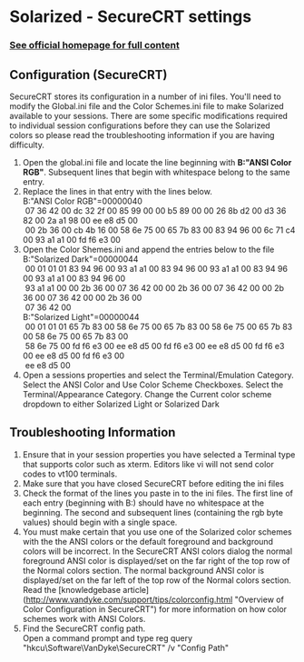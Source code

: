 Solarized - SecureCRT settings
==========================

### [See official homepage for full content](http://ethanschoonover.com/solarized)

Configuration (SecureCRT)
--------------------

SecureCRT stores its configuration in a number of ini files.  You'll need to modify the Global.ini file and the Color Schemes.ini file to make Solarized available to your sessions. There are some specific modifications required to individual session configurations before they can use the Solarized colors so please read the troubleshooting information if you are having difficulty.  

1. Open the global.ini file and locate the line beginning with **B:"ANSI Color RGB"**. Subsequent lines that begin with whitespace belong to the same entry.
1. Replace the lines in that entry with the lines below.<BR/>
B:"ANSI Color RGB"=00000040<BR/>
&nbsp;07 36 42 00 dc 32 2f 00 85 99 00 00 b5 89 00 00 26 8b d2 00 d3 36 82 00 2a a1 98 00 ee e8 d5 00<BR/>
&nbsp;00 2b 36 00 cb 4b 16 00 58 6e 75 00 65 7b 83 00 83 94 96 00 6c 71 c4 00 93 a1 a1 00 fd f6 e3 00<BR/>
1. Open the Color Shemes.ini and append the entries below to the file<BR/>
B:"Solarized Dark"=00000044<BR/>
&nbsp;00 01 01 01 83 94 96 00 93 a1 a1 00 83 94 96 00 93 a1 a1 00 83 94 96 00 93 a1 a1 00 83 94 96 00<BR/>
&nbsp;93 a1 a1 00 00 2b 36 00 07 36 42 00 00 2b 36 00 07 36 42 00 00 2b 36 00 07 36 42 00 00 2b 36 00<BR/>
&nbsp;07 36 42 00<BR/>
B:"Solarized Light"=00000044<BR/>
&nbsp;00 01 01 01 65 7b 83 00 58 6e 75 00 65 7b 83 00 58 6e 75 00 65 7b 83 00 58 6e 75 00 65 7b 83 00<BR/>
&nbsp;58 6e 75 00 fd f6 e3 00 ee e8 d5 00 fd f6 e3 00 ee e8 d5 00 fd f6 e3 00 ee e8 d5 00 fd f6 e3 00<BR/>
&nbsp;ee e8 d5 00<BR/>
1. Open a sessions properties and select the Terminal/Emulation Category. Select the ANSI Color and Use Color Scheme Checkboxes.  Select the Terminal/Appearance Category. Change the Current color scheme dropdown to either Solarized Light or Solarized Dark

Troubleshooting Information
--------------------
1. Ensure that in your session properties you have selected a Terminal type that supports color such as xterm. Editors like vi will not send color codes to vt100 terminals.
2. Make sure that you have closed SecureCRT before editing the ini files
3. Check the format of the lines you paste in to the ini files. The first line of each entry (beginning with B:) should have no whitespace at the beginning.  The second and subsequent lines (containing the rgb byte values) should begin with a single space.
4. You must make certain that you use one of the Solarized color schemes with the the ANSI colors or the default foreground and background colors will be incorrect.  In the SecureCRT ANSI colors dialog the normal foreground ANSI color is displayed/set on the far right of the top row of the Normal colors section.  The normal background ANSI color is displayed/set on the far left of the top row of the Normal colors section. Read the [knowledgebase article] (http://www.vandyke.com/support/tips/colorconfig.html "Overview of Color Configuration in SecureCRT") for more information on how color schemes work with ANSI Colors.
5. Find the SecureCRT config path.<BR/> Open a command prompt and type reg query "hkcu\Software\VanDyke\SecureCRT" /v "Config Path"

